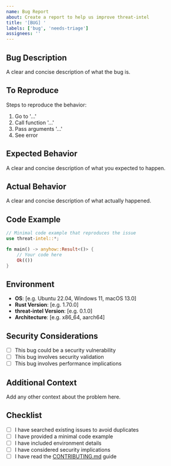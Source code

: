 ```yaml
---
name: Bug Report
about: Create a report to help us improve threat-intel
title: '[BUG] '
labels: ['bug', 'needs-triage']
assignees: ''
---
```


## Bug Description
A clear and concise description of what the bug is.

## To Reproduce
Steps to reproduce the behavior:
1. Go to '...'
2. Call function '...'
3. Pass arguments '...'
4. See error

## Expected Behavior
A clear and concise description of what you expected to happen.

## Actual Behavior
A clear and concise description of what actually happened.

## Code Example
```rust
// Minimal code example that reproduces the issue
use threat-intel::*;

fn main() -> anyhow::Result<()> {
    // Your code here
    Ok(())
}
```

## Environment
- **OS**: [e.g. Ubuntu 22.04, Windows 11, macOS 13.0]
- **Rust Version**: [e.g. 1.70.0]
- **threat-intel Version**: [e.g. 0.1.0]
- **Architecture**: [e.g. x86_64, aarch64]

## Security Considerations
- [ ] This bug could be a security vulnerability
- [ ] This bug involves security validation
- [ ] This bug involves performance implications

## Additional Context
Add any other context about the problem here.

## Checklist
- [ ] I have searched existing issues to avoid duplicates
- [ ] I have provided a minimal code example
- [ ] I have included environment details
- [ ] I have considered security implications
- [ ] I have read the [CONTRIBUTING.md](CONTRIBUTING.md) guide
